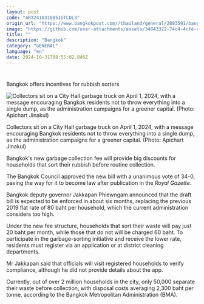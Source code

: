 ```yaml
---
layout: post
code: "ART2410310851GTLDL3"
origin_url: "https://www.bangkokpost.com//thailand/general/2893591/bangkok-offers-incentives-for-rubbish-sorters-in-new-garbage-collection-fee"
image: "https://github.com/user-attachments/assets/34843322-74c4-4cfe-a8f0-eaeaace09b9d"
title: ""
description: "Bangkok"
category: "GENERAL"
language: "en"
date: 2024-10-31T08:55:02.846Z
---
```


# 

Bangkok offers incentives for rubbish sorters

![Collectors sit on a City Hall garbage truck on April 1, 2024, with a message encouraging Bangkok residents not to throw everything into a single dump, as the administration campaigns for a greener capital. (Photo: Apichart Jinakul)](https://github.com/user-attachments/assets/27434c55-64e9-4316-a56d-dad0d29614d5)

Collectors sit on a City Hall garbage truck on April 1, 2024, with a message encouraging Bangkok residents not to throw everything into a single dump, as the administration campaigns for a greener capital. (Photo: Apichart Jinakul)

Bangkok's new garbage collection fee will provide big discounts for households that sort their rubbish before routine collection.

The Bangkok Council approved the new bill with a unanimous vote of 34-0, paving the way for it to become law after publication in the _Royal Gazette_.

Bangkok deputy governor Jakkapan Phiewngam announced that the draft bill is expected to be enforced in about six months, replacing the previous 2019 flat rate of 80 baht per household, which the current administration considers too high.

Under the new fee structure, households that sort their waste will pay just 20 baht per month, while those that do not will be charged 60 baht. To participate in the garbage-sorting initiative and receive the lower rate, residents must register via an application or at district cleaning departments.

Mr Jakkapan said that officials will visit registered households to verify compliance, although he did not provide details about the app.

Currently, out of over 2 million households in the city, only 50,000 separate their waste before collection, with disposal costs averaging 2,300 baht per tonne, according to the Bangkok Metropolitan Administration (BMA).